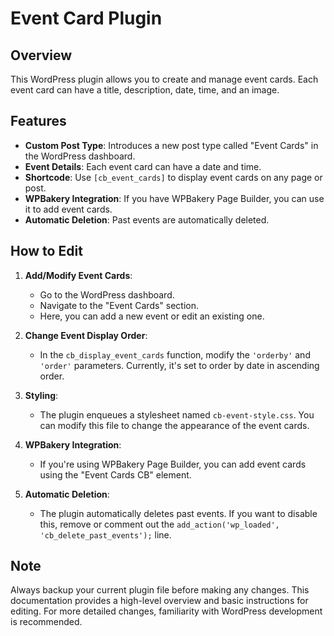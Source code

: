# Event Card Plugin

## Overview
This WordPress plugin allows you to create and manage event cards. Each event card can have a title, description, date, time, and an image.

## Features

- **Custom Post Type**: Introduces a new post type called "Event Cards" in the WordPress dashboard.
- **Event Details**: Each event card can have a date and time.
- **Shortcode**: Use `[cb_event_cards]` to display event cards on any page or post.
- **WPBakery Integration**: If you have WPBakery Page Builder, you can use it to add event cards.
- **Automatic Deletion**: Past events are automatically deleted.

## How to Edit

1. **Add/Modify Event Cards**:
   - Go to the WordPress dashboard.
   - Navigate to the "Event Cards" section.
   - Here, you can add a new event or edit an existing one.

2. **Change Event Display Order**:
   - In the `cb_display_event_cards` function, modify the `'orderby'` and `'order'` parameters. Currently, it's set to order by date in ascending order.

3. **Styling**:
   - The plugin enqueues a stylesheet named `cb-event-style.css`. You can modify this file to change the appearance of the event cards.

4. **WPBakery Integration**:
   - If you're using WPBakery Page Builder, you can add event cards using the "Event Cards CB" element.

5. **Automatic Deletion**:
   - The plugin automatically deletes past events. If you want to disable this, remove or comment out the `add_action('wp_loaded', 'cb_delete_past_events');` line.

## Note
Always backup your current plugin file before making any changes. This documentation provides a high-level overview and basic instructions for editing. For more detailed changes, familiarity with WordPress development is recommended.
